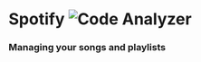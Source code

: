 # Spotify ![Code Analyzer](https://github.com/thiaguerd/spotify/workflows/Code%20Analyzer/badge.svg)

### Managing your songs and playlists
